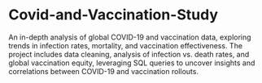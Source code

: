 # Covid-and-Vaccination-Study
An in-depth analysis of global COVID-19 and vaccination data, exploring trends in infection rates, mortality, and vaccination effectiveness. The project includes data cleaning, analysis of infection vs. death rates, and global vaccination equity, leveraging SQL queries to uncover insights and correlations between COVID-19 and vaccination rollouts.
